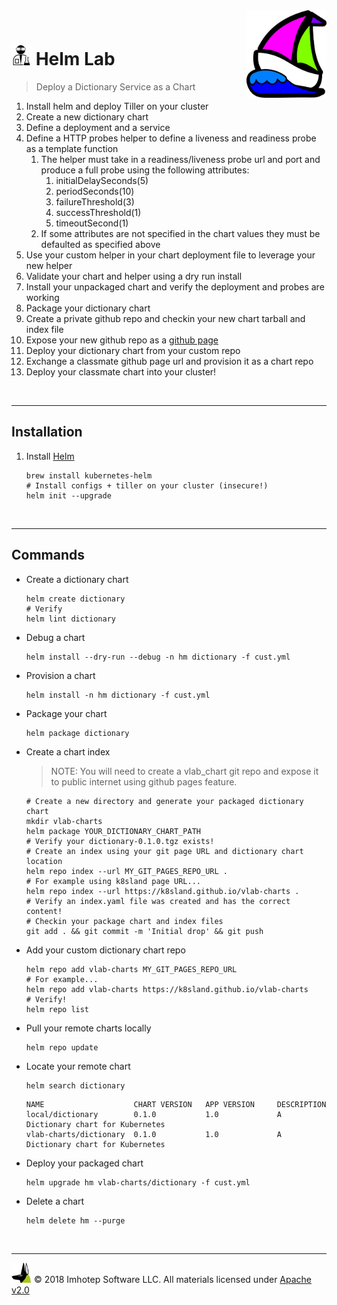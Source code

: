 <img src="../assets/k8sland.png" align="right" width="128" height="auto"/>

<br/>

# <img src="../assets/lab.png" width="32" height="auto"/> Helm Lab

> Deploy a Dictionary Service as a Chart

1. Install helm and deploy Tiller on your cluster
2. Create a new dictionary chart
3. Define a deployment and a service
4. Define a HTTP probes helper to define a liveness and readiness probe as a template function
   1. The helper must take in a readiness/liveness probe url and port and
      produce a full probe using the following attributes:
      1. initialDelaySeconds(5)
      2. periodSeconds(10)
      3. failureThreshold(3)
      4. successThreshold(1)
      5. timeoutSecond(1)
   1. If some attributes are not specified in the chart values they must
      be defaulted as specified above
5. Use your custom helper in your chart deployment file to leverage your new helper
6. Validate your chart and helper using a dry run install
7. Install your unpackaged chart and verify the deployment and probes are working
8. Package your dictionary chart
9. Create a private github repo and checkin your new chart tarball and index file
10. Expose your new github repo as a [github page](https://help.github.com/en/articles/configuring-a-publishing-source-for-github-pages)
11. Deploy your dictionary chart from your custom repo
12. Exchange a classmate github page url and provision it as a chart repo
13. Deploy your classmate chart into your cluster!

<br/>

---

## Installation

1. Install [Helm](https://github.com/helm/helm/blob/master/docs/install.md)

   ```shell
   brew install kubernetes-helm
   # Install configs + tiller on your cluster (insecure!)
   helm init --upgrade
   ```

<br/>

---

## Commands

- Create a dictionary chart

  ```shell
  helm create dictionary
  # Verify
  helm lint dictionary
  ```

- Debug a chart

  ```shell
  helm install --dry-run --debug -n hm dictionary -f cust.yml
  ```

- Provision a chart

  ```shell
  helm install -n hm dictionary -f cust.yml
  ```

- Package your chart

  ```shell
  helm package dictionary
  ```

- Create a chart index

  > NOTE: You will need to create a vlab_chart git repo and expose it to
  > public internet using github pages feature.

  ```shell
  # Create a new directory and generate your packaged dictionary chart
  mkdir vlab-charts
  helm package YOUR_DICTIONARY_CHART_PATH
  # Verify your dictionary-0.1.0.tgz exists!
  # Create an index using your git page URL and dictionary chart location
  helm repo index --url MY_GIT_PAGES_REPO_URL .
  # For example using k8sland page URL...
  helm repo index --url https://k8sland.github.io/vlab-charts .
  # Verify an index.yaml file was created and has the correct content!
  # Checkin your package chart and index files
  git add . && git commit -m 'Initial drop' && git push
  ```

- Add your custom dictionary chart repo

  ```shell
  helm repo add vlab-charts MY_GIT_PAGES_REPO_URL
  # For example...
  helm repo add vlab-charts https://k8sland.github.io/vlab-charts
  # Verify!
  helm repo list
  ```

- Pull your remote charts locally

  ```shell
  helm repo update
  ```

- Locate your remote chart

  ```shell
  helm search dictionary
  ```

  ```text
  NAME                    CHART VERSION   APP VERSION     DESCRIPTION
  local/dictionary        0.1.0           1.0             A Dictionary chart for Kubernetes
  vlab-charts/dictionary  0.1.0           1.0             A Dictionary chart for Kubernetes
  ```

- Deploy your packaged chart

  ```shell
  helm upgrade hm vlab-charts/dictionary -f cust.yml
  ```

- Delete a chart

    ```shell
    helm delete hm --purge
    ```

<br/>

---
<img src="../assets/imhotep_logo.png" width="32" height="auto"/> © 2018 Imhotep Software LLC.
All materials licensed under [Apache v2.0](http://www.apache.org/licenses/LICENSE-2.0)
